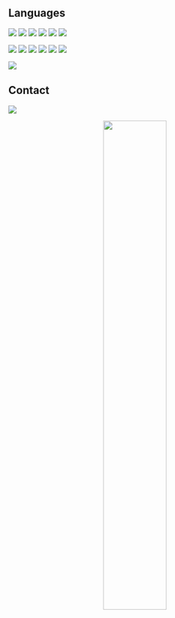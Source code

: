<!-- 👋 Hi, I’m @alishahidi1
- 👀 I’m interested in ...
- 🌱 I’m currently learning ...
- 💞️ I’m looking to collaborate on ...
- 📫 How to reach me ...-->

## Languages
[![](https://img.shields.io/badge/-python3-grey?style=for-the-badge&logo=python&logoColor=yellow)](https://www.python.org/)
[![](https://img.shields.io/badge/-C++-grey?style=for-the-badge&logo=cplusplus&logoColor=white)]()
[![](https://img.shields.io/badge/-bash-grey?style=for-the-badge&logo=windows%20terminal&logoColor=white)](https://www.gnu.org/software/bash/)
[![](https://img.shields.io/badge/-linux-grey?style=for-the-badge&logo=linux&logoColor=white)]()
[![](https://img.shields.io/badge/-sql-grey?style=for-the-badge&logo=sql&logoColor=white)]()
[![](https://img.shields.io/badge/-latex-grey?style=for-the-badge&logo=latex&logoColor=white)]()


[![](https://img.shields.io/badge/-Git-grey?style=for-the-badge&logo=git&logoColor=white)](https://git-scm.com/)
[![](https://img.shields.io/badge/-Numpy-grey?style=for-the-badge&logo=NumPy&logoColor=white)](https://numpy.org/)
[![](https://img.shields.io/badge/-Pandas-grey?style=for-the-badge&logo=pandas&logoColor=white)](https://pandas.pydata.org/)
[![](https://img.shields.io/badge/-Matplotlib-grey?style=for-the-badge&logo=matplotlib&logoColor=white)](https://matplotlib.org/)
[![](https://img.shields.io/badge/-scikitlearn-grey?style=for-the-badge&logo=scikitlearn&logoColor=white)](https://scikit-learn.org/)
[![](https://img.shields.io/badge/-Docker-grey?style=for-the-badge&logo=Docker&logoColor=white)](https://www.docker.com/)

[![](https://img.shields.io/badge/-arduino-grey?style=for-the-badge&logo=arduino&logoColor=white)]()

## Contact
[![](https://img.shields.io/badge/-gmail-grey?style=for-the-badge&logo=gmail&logoColor=white)](mailto:ali.shahidy@gmail.com)


<p align="center">
    <!--<a href="https://leetcode.com/alishahidi1/"><img width="48%" src="https://leetcode.card.workers.dev/alishahidi1?theme=dark&font=baloo&extension=null&border=2&border_radius=8"></a>-->
    <a href="https://github.com/alishahidi1"><img width="50%" src="https://github-readme-stats.vercel.app/api/top-langs/?username=alishahidi1&theme=dark&hide=html,css,cmake,jupyter-notebook,tex,scss&layout=compact&langs_count=5&bg_color=101010&hide_title=true"></a>
</p>

<!---
alishahidi1/alishahidi1 is a ✨ special ✨ repository because its `README.md` (this file) appears on your GitHub profile.
You can click the Preview link to take a look at your changes.
--->
